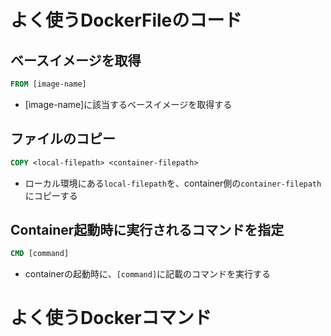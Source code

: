 # よく使うDockerFileのコード

## ベースイメージを取得
```DockerFile
FROM [image-name]
```
- [image-name]に該当するベースイメージを取得する

## ファイルのコピー
```DockerFile
COPY <local-filepath> <container-filepath>
``` 
- ローカル環境にある`local-filepath`を、container側の`container-filepath`にコピーする

## Container起動時に実行されるコマンドを指定
```DockerFile
CMD [command]
```
- containerの起動時に、`[command]`に記載のコマンドを実行する

# よく使うDockerコマンド
